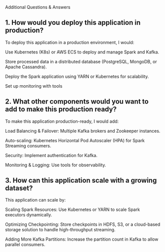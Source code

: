 Additional Questions & Answers

## 1. How would you deploy this application in production?

To deploy this application in a production environment, I would:

Use Kubernetes (K8s) or AWS ECS to deploy and manage Spark and Kafka.

Store processed data in a distributed database (PostgreSQL, MongoDB, or Apache Cassandra).

Deploy the Spark application using YARN or Kubernetes for scalability.

Set up monitoring with tools 

## 2. What other components would you want to add to make this production ready?

To make this application production-ready, I would add:

Load Balancing & Failover: Multiple Kafka brokers and Zookeeper instances.

Auto-scaling: Kubernetes Horizontal Pod Autoscaler (HPA) for Spark Streaming consumers.

Security: Implement authentication for Kafka.

Monitoring & Logging: Use tools for observability.


## 3. How can this application scale with a growing dataset?

This application can scale by:

Scaling Spark Resources: Use Kubernetes or YARN to scale Spark executors dynamically.

Optimizing Checkpointing: Store checkpoints in HDFS, S3, or a cloud-based storage solution to handle high-throughput streaming.

Adding More Kafka Partitions: Increase the partition count in Kafka to allow parallel consumers.